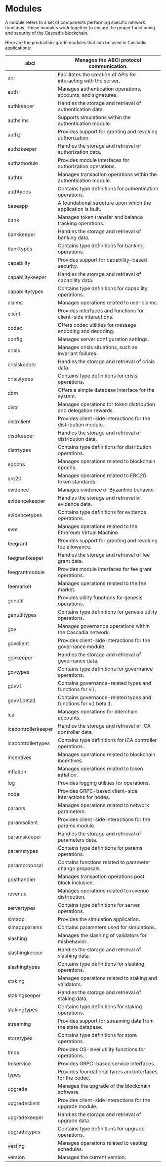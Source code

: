 # Modules

A module refers to a set of components performing specific network functions.  These modules work together to ensure the proper functioning and security of the Cascadia blockchain.

Here are the production-grade modules that can be used in Cascadia applications:

| abci                | Manages the ABCI protocol communication.                          |
| ------------------- | ----------------------------------------------------------------- |
| api                 | Facilitates the creation of APIs for interacting with the server. |
| auth                | Manages authentication operations, accounts, and signatures.      |
| authkeeper          | Handles the storage and retrieval of authentication data.         |
| authsims            | Supports simulations within the authentication module.            |
| authz               | Provides support for granting and revoking authorization.         |
| authzkeeper         | Handles the storage and retrieval of authorization data.          |
| authzmodule         | Provides module interfaces for authorization operations.          |
| authtx              | Manages transaction operations within the authentication module.  |
| authtypes           | Contains type definitions for authentication operations.          |
| baseapp             | A foundational structure upon which the  application is built.    |
| bank                | Manages token transfer and balance tracking operations.           |
| bankkeeper          | Handles the storage and retrieval of banking data.                |
| banktypes           | Contains type definitions for banking operations.                 |
| capability          | Provides support for capability-based security.                   |
| capabilitykeeper    | Handles the storage and retrieval of capability data.             |
| capabilitytypes     | Contains type definitions for capability operations.              |
| claims              | Manages operations related to user claims.                        |
| client              | Provides interfaces and functions for client-side interactions.   |
| codec               | Offers codec utilities for message encoding and decoding.         |
| config              | Manages server configuration settings.                            |
| crisis              | Manages crisis situations, such as invariant failures.            |
| crisiskeeper        | Handles the storage and retrieval of crisis data.                 |
| crisistypes         | Contains type definitions for crisis operations.                  |
| dbm                 | Offers a simple database interface for the system.                |
| distr               | Manages operations for token distribution and delegation rewards. |
| distrclient         | Provides client-side interactions for the distribution module.    |
| distrkeeper         | Handles the storage and retrieval of distribution data.           |
| distrtypes          | Contains type definitions for distribution operations.            |
| epochs              | Manages operations related to blockchain epochs.                  |
| erc20               | Manages operations related to ERC20 token standards.              |
| evidence            | Manages evidence of Byzantine behavior.                           |
| evidencekeeper      | Handles the storage and retrieval of evidence data.               |
| evidencetypes       | Contains type definitions for evidence operations.                |
| evm                 | Manages operations related to the Ethereum Virtual Machine.       |
| feegrant            | Provides support for granting and revoking fee allowance.         |
| feegrantkeeper      | Handles the storage and retrieval of fee grant data.              |
| feegrantmodule      | Provides module interfaces for fee grant operations.              |
| feemarket           | Manages operations related to the fee market.                     |
| genutil             | Provides utility functions for genesis operations.                |
| genutiltypes        | Contains type definitions for genesis utility operations.         |
| gov                 | Manages governance operations within the Cascadia network.        |
| govclient           | Provides client-side interactions for the governance module.      |
| govkeeper           | Handles the storage and retrieval of governance data.             |
| govtypes            | Contains type definitions for governance operations.              |
| govv1               | Contains governance-related types and functions for v1.           |
| govv1beta1          | Contains governance-related types and functions for v1 beta 1.    |
| ica                 | Manages operations for interchain accounts.                       |
| icacontrollerkeeper | Handles the storage and retrieval of ICA controller data.         |
| icacontrollertypes  | Contains type definitions for ICA controller operations.          |
| incentives          | Manages operations related to blockchain incentives.              |
| inflation           | Manages operations related to token inflation.                    |
| log                 | Provides logging utilities for operations.                        |
| node                | Provides GRPC-based client-side interactions for nodes.           |
| params              | Manages operations related to network parameters.                 |
| paramsclient        | Provides client-side interactions for the params module.          |
| paramskeeper        | Handles the storage and retrieval of parameters data.             |
| paramstypes         | Contains type definitions for params operations.                  |
| paramproposal       | Contains functions related to parameter change proposals.         |
| posthandler         | Manages transaction operations post block inclusion.              |
| revenue             | Manages operations related to revenue distribution.               |
| servertypes         | Contains type definitions for server operations.                  |
| simapp              | Provides the simulation application.                              |
| simappparams        | Contains parameters used for simulations.                         |
| slashing            | Manages the slashing of validators for misbehavior.               |
| slashingkeeper      | Handles the storage and retrieval of slashing data.               |
| slashingtypes       | Contains type definitions for slashing operations.                |
| staking             | Manages operations related to staking and validators.             |
| stakingkeeper       | Handles the storage and retrieval of staking data.                |
| stakingtypes        | Contains type definitions for staking operations.                 |
| streaming           | Provides support for streaming data from the state database.      |
| storetypes          | Contains type definitions for store operations.                   |
| tmos                | Provides OS-level utility functions for operations.               |
| tmservice           | Provides GRPC-based service interfaces.                           |
| types               | Provides foundational types and interfaces for the codec.         |
| upgrade             | Manages the upgrade of the blockchain software.                   |
| upgradeclient       | Provides client-side interactions for the upgrade module.         |
| upgradekeeper       | Handles the storage and retrieval of upgrade data.                |
| upgradetypes        | Contains type definitions for upgrade operations.                 |
| vesting             | Manages operations related to vesting schedules.                  |
| version             | Manages the current version.                                      |
